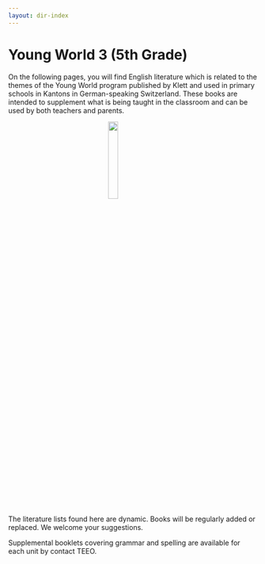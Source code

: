 ```yaml
---
layout: dir-index
---
```


# Young World 3 (5th Grade)

On the following pages, you will find English literature which is related to the themes of the Young World program published by Klett and used in primary schools in Kantons in German-speaking Switzerland. These books are intended to supplement what is being taught in the classroom and can be used by both teachers and parents.

<img src="https://i.imgur.com/H6LiZDe.png" width="20%" style="display:block;margin-left:auto;margin-right:auto;" />

The literature lists found here are dynamic. Books will be regularly added or replaced. We welcome your suggestions.

Supplemental booklets covering grammar and spelling are available for each unit by contact TEEO.
<!--stackedit_data:
eyJoaXN0b3J5IjpbNjE2ODIzNTc4XX0=
-->